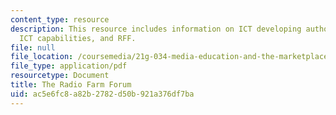 ```yaml
---
content_type: resource
description: This resource includes information on ICT developing authority, zambian
  ICT capabilities, and RFF.
file: null
file_location: /coursemedia/21g-034-media-education-and-the-marketplace-fall-2005/ac5e6fc8a82b2782d50b921a376df7ba_MIT21G_034F05_ictandzambia.pdf
file_type: application/pdf
resourcetype: Document
title: The Radio Farm Forum
uid: ac5e6fc8-a82b-2782-d50b-921a376df7ba
---
```

